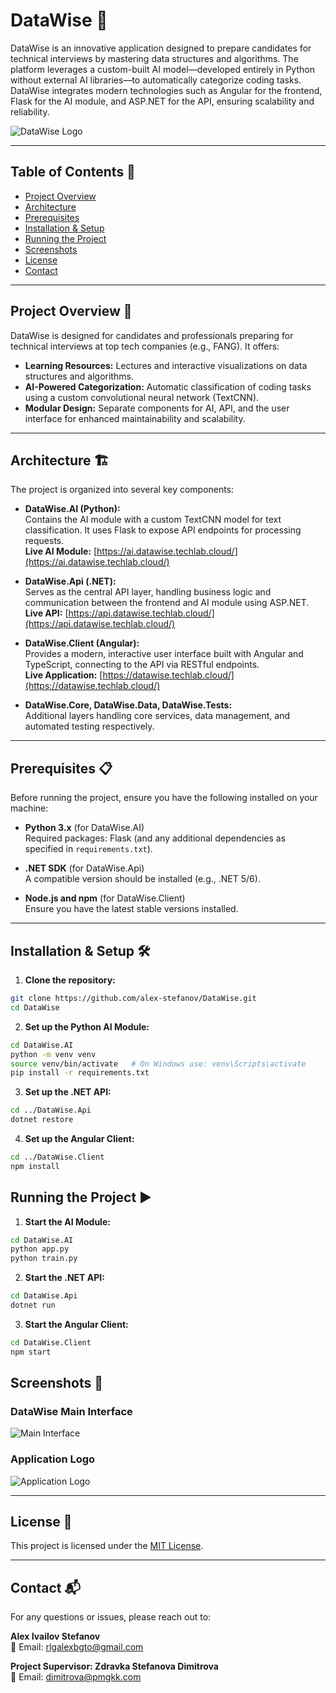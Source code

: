 # DataWise 🚀

DataWise is an innovative application designed to prepare candidates for technical interviews by mastering data structures and algorithms. The platform leverages a custom-built AI model—developed entirely in Python without external AI libraries—to automatically categorize coding tasks. DataWise integrates modern technologies such as Angular for the frontend, Flask for the AI module, and ASP.NET for the API, ensuring scalability and reliability.

![DataWise Logo](photos/logo.png)

---

## Table of Contents 📑

- [Project Overview](#project-overview)
- [Architecture](#architecture)
- [Prerequisites](#prerequisites)
- [Installation & Setup](#installation--setup)
- [Running the Project](#running-the-project)
- [Screenshots](#screenshots)
- [License](#license)
- [Contact](#contact)

---

## Project Overview 🌟

DataWise is designed for candidates and professionals preparing for technical interviews at top tech companies (e.g., FANG). It offers:

- **Learning Resources:** Lectures and interactive visualizations on data structures and algorithms.
- **AI-Powered Categorization:** Automatic classification of coding tasks using a custom convolutional neural network (TextCNN).
- **Modular Design:** Separate components for AI, API, and the user interface for enhanced maintainability and scalability.

---

## Architecture 🏗️

The project is organized into several key components:

- **DataWise.AI (Python):**  
  Contains the AI module with a custom TextCNN model for text classification. It uses Flask to expose API endpoints for processing requests.  
  **Live AI Module:** [https://ai.datawise.techlab.cloud/](https://ai.datawise.techlab.cloud/)

- **DataWise.Api (.NET):**  
  Serves as the central API layer, handling business logic and communication between the frontend and AI module using ASP.NET.  
  **Live API:** [https://api.datawise.techlab.cloud/](https://api.datawise.techlab.cloud/)

- **DataWise.Client (Angular):**  
  Provides a modern, interactive user interface built with Angular and TypeScript, connecting to the API via RESTful endpoints.  
  **Live Application:** [https://datawise.techlab.cloud/](https://datawise.techlab.cloud/)

- **DataWise.Core, DataWise.Data, DataWise.Tests:**  
  Additional layers handling core services, data management, and automated testing respectively.

---

## Prerequisites 📋

Before running the project, ensure you have the following installed on your machine:

- **Python 3.x** (for DataWise.AI)  
  Required packages: Flask (and any additional dependencies as specified in `requirements.txt`).

- **.NET SDK** (for DataWise.Api)  
  A compatible version should be installed (e.g., .NET 5/6).

- **Node.js and npm** (for DataWise.Client)  
  Ensure you have the latest stable versions installed.

---

## Installation & Setup 🛠️

1. **Clone the repository:**

  ```bash
  git clone https://github.com/alex-stefanov/DataWise.git
  cd DataWise
  ```
   
2. **Set up the Python AI Module:**
   
  ```bash
  cd DataWise.AI
  python -m venv venv
  source venv/bin/activate   # On Windows use: venv\Scripts\activate
  pip install -r requirements.txt
  ```

3. **Set up the .NET API:**
   
  ```bash
  cd ../DataWise.Api
  dotnet restore
  ```

4. **Set up the Angular Client:**
   
  ```bash
  cd ../DataWise.Client
  npm install
  ```

## Running the Project ▶️

1. **Start the AI Module:**
   
  ```bash
  cd DataWise.AI
  python app.py
  python train.py
  ```

2. **Start the .NET API:**
   
  ```bash
  cd DataWise.Api
  dotnet run
  ```

3. **Start the Angular Client:**
   
  ```bash
  cd DataWise.Client
  npm start
  ```

## Screenshots 📸

### DataWise Main Interface  
![Main Interface](photos/main_page.png)

### Application Logo  
![Application Logo](photos/logo.png)

---

## License 📄

This project is licensed under the [MIT License](LICENSE).

---

## Contact 📬

For any questions or issues, please reach out to:

**Alex Ivailov Stefanov**  
📧 Email: [rlgalexbgto@gmail.com](mailto:rlgalexbgto@gmail.com)

**Project Supervisor: Zdravka Stefanova Dimitrova**  
📧 Email: [dimitrova@pmgkk.com](mailto:dimitrova@pmgkk.com)


